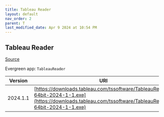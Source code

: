 ```yaml
---
title: Tableau Reader
layout: default
nav_order: 2
parent: T
last_modified_date: Apr 9 2024 at 10:54 PM
---
```


## Tableau Reader

[Source](https://www.tableau.com/)

Evergreen app: `TableauReader`

| Version  | URI                                                                                                                                                    |
| -------- | ------------------------------------------------------------------------------------------------------------------------------------------------------ |
| 2024.1.1 | [https://downloads.tableau.com/tssoftware/TableauReader-64bit-2024-1-1.exe](https://downloads.tableau.com/tssoftware/TableauReader-64bit-2024-1-1.exe) |
